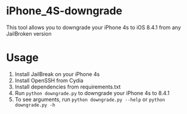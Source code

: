 # iPhone_4S-downgrade
This tool allows you to downgrade your iPhone 4s to iOS 8.4.1 from any JailBroken version

# Usage
1. Install JailBreak on your iPhone 4s
1. Install OpenSSH from Cydia
1. Install dependencies from requirements.txt
1. Run `python downgrade.py` to downgrade your iPhone 4s to 8.4.1
1. To see arguments, run `python downgrade.py --help` or `python downgrade.py -h`